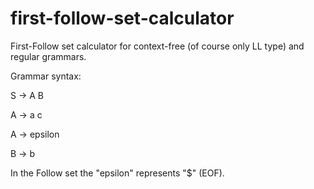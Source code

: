 # first-follow-set-calculator
First-Follow set calculator for context-free (of course only LL type) and regular grammars.

Grammar syntax:

S -> A B

A -> a c

A -> epsilon

B -> b

In the Follow set the "epsilon" represents "$" (EOF).
